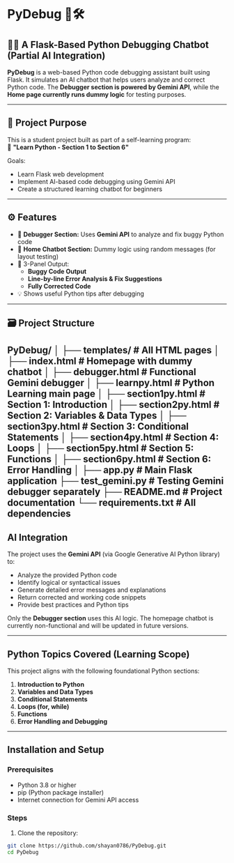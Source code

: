 # PyDebug 🐍🛠️

## 👨‍💻 A Flask-Based Python Debugging Chatbot (Partial AI Integration)

**PyDebug** is a web-based Python code debugging assistant built using Flask. It simulates an AI chatbot that helps users analyze and correct Python code. The **Debugger section is powered by Gemini API**, while the **Home page currently runs dummy logic** for testing purposes.

---

## 🎯 Project Purpose

This is a student project built as part of a self-learning program:  
📘 **"Learn Python - Section 1 to Section 6"**

Goals:
- Learn Flask web development
- Implement AI-based code debugging using Gemini API
- Create a structured learning chatbot for beginners

---

## ⚙️ Features

- 🧠 **Debugger Section:** Uses **Gemini API** to analyze and fix buggy Python code
- 💬 **Home Chatbot Section:** Dummy logic using random messages (for layout testing)
- 🧾 3-Panel Output:
  - **Buggy Code Output**
  - **Line-by-line Error Analysis & Fix Suggestions**
  - **Fully Corrected Code**
- 💡 Shows useful Python tips after debugging

---

## 🗃️ Project Structure

PyDebug/
│
├── templates/ # All HTML pages
│ ├── index.html # Homepage with dummy chatbot
│ ├── debugger.html # Functional Gemini debugger
│ ├── learnpy.html # Python Learning main page
│ ├── section1py.html # Section 1: Introduction
│ ├── section2py.html # Section 2: Variables & Data Types
│ ├── section3py.html # Section 3: Conditional Statements
│ ├── section4py.html # Section 4: Loops
│ ├── section5py.html # Section 5: Functions
│ ├── section6py.html # Section 6: Error Handling
│
├── app.py # Main Flask application
├── test_gemini.py # Testing Gemini debugger separately
├── README.md # Project documentation
└── requirements.txt # All dependencies
---

## AI Integration

The project uses the **Gemini API** (via Google Generative AI Python library) to:
- Analyze the provided Python code
- Identify logical or syntactical issues
- Generate detailed error messages and explanations
- Return corrected and working code snippets
- Provide best practices and Python tips

Only the **Debugger section** uses this AI logic. The homepage chatbot is currently non-functional and will be updated in future versions.

---

## Python Topics Covered (Learning Scope)

This project aligns with the following foundational Python sections:

1. **Introduction to Python**
2. **Variables and Data Types**
3. **Conditional Statements**
4. **Loops (for, while)**
5. **Functions**
6. **Error Handling and Debugging**

---

## Installation and Setup

### Prerequisites

- Python 3.8 or higher
- pip (Python package installer)
- Internet connection for Gemini API access

### Steps

1. Clone the repository:

```bash
git clone https://github.com/shayan0786/PyDebug.git
cd PyDebug
